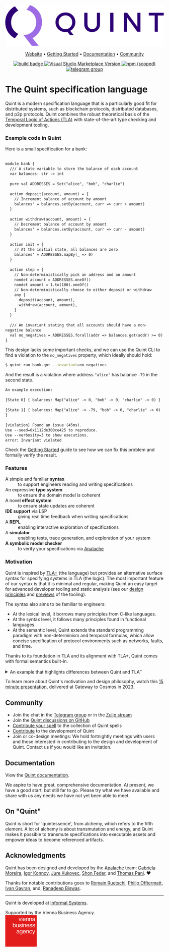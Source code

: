<div align="center">

<!-- Title -->
<picture>
  <source media="(prefers-color-scheme: dark)" srcset="./logos/quint-logo-light.png">
  <img alt="Quint Lang" src="./logos/quint-logo-dark.png" width=700>
</picture>

<!-- Menu -->
<p>
    <a href="https://quint-lang.org/">Website</a> •
    <a href="https://quint-lang.org/docs/getting-started">Getting Started</a> •
    <a href="#documentation">Documentation</a> •
    <a href="#community">Community</a>
</p>

<!-- Badges -->
<p>
    <a href="https://github.com/informalsystems/quint/actions">
        <img
            src="https://github.com/informalsystems/quint/actions/workflows/main.yml/badge.svg"
            alt="build badge">
    </a>
    <a href="https://marketplace.visualstudio.com/items?itemName=informal.quint-vscode">
        <img
            src="https://img.shields.io/visual-studio-marketplace/v/informal.quint-vscode?color=10b0f2&label=VSCode"
            alt="Visual Studio Marketplace Version">
    </a>
    <a href="https://www.npmjs.com/package/@informalsystems/quint">
        <img
            src="https://img.shields.io/npm/v/@informalsystems/quint"
            alt="npm (scoped)">
    </a>
    <a href="https://t.me/quint_lang">
        <img
            src="https://img.shields.io/badge/chat-telegram-blue"
            alt="telegram group">
    </a>
</p>
</div>


# The Quint specification language

Quint is a modern specification language that is a particularly good fit for
distributed systems, such as blockchain protocols, distributed databases, and
p2p protocols. Quint combines the robust theoretical basis of the [Temporal
Logic of Actions (TLA)][TLA] with state-of-the-art type checking and
development tooling.

### Example code in Quint

Here is a small specification for a bank:
``` bluespec

module bank {
  /// A state variable to store the balance of each account
  var balances: str -> int

  pure val ADDRESSES = Set("alice", "bob", "charlie")

  action deposit(account, amount) = {
    // Increment balance of account by amount
    balances' = balances.setBy(account, curr => curr + amount)
  }

  action withdraw(account, amount) = {
    // Decrement balance of account by amount
    balances' = balances.setBy(account, curr => curr - amount)
  }

  action init = {
    // At the initial state, all balances are zero
    balances' = ADDRESSES.mapBy(_ => 0)
  }

  action step = {
    // Non-deterministically pick an address and an amount
    nondet account = ADDRESSES.oneOf()
    nondet amount = 1.to(100).oneOf()
    // Non-deterministically choose to either deposit or withdraw
    any {
      deposit(account, amount),
      withdraw(account, amount),
    }
  }

  /// An invariant stating that all accounts should have a non-negative balance
  val no_negatives = ADDRESSES.forall(addr => balances.get(addr) >= 0)
}
```


This design lacks some important checks, and we can use the Quint CLI to find a
violation to the `no_negatives` property, which ideally should hold:

```sh
$ quint run bank.qnt --invariant=no_negatives
```


And the result is a violation where address `"alice"` has balance `-79` in the second state.

``` bluespec
An example execution:

[State 0] { balances: Map("alice" -> 0, "bob" -> 0, "charlie" -> 0) }

[State 1] { balances: Map("alice" -> -79, "bob" -> 0, "charlie" -> 0) }

[violation] Found an issue (45ms).
Use --seed=0x1112de300ce425 to reproduce.
Use --verbosity=3 to show executions.
error: Invariant violated
```

Check the [Getting Started](https://quint-lang.org/docs/getting-started) guide
to see how we can fix this problem and formally verify the result.

[Apalache]: https://github.com/apalache-mc/apalache
[TLA]: https://en.wikipedia.org/wiki/Temporal_logic_of_actions

### Features
<dl>
  <dt>A simple and familiar <strong>syntax</strong></dt>
  <dd>to support engineers reading and writing specifications</dd>

  <dt>An expressive <strong>type system</strong></dt>
  <dd>to ensure the domain model is coherent</dd>

  <dt>A novel <strong>effect system</strong></dt>
  <dd>to ensure state updates are coherent</dd>

  <dt><strong>IDE support</strong> via LSP</dt>
  <dd>giving real time feedback when writing specifications</dd>

  <dt>A <strong>REPL</strong></dt>
  <dd>enabling interactive exploration of specifications</dd>

  <dt>A <strong>simulator</strong></dt>
  <dd>enabling tests, trace generation, and exploration of your system</dd>

  <dt><strong>A symbolic model checker</strong></dt>
  <dd>to verify your specifications via <a href="https://github.com/apalache-mc/apalache">Apalache</a></dd>
</dl>

### Motivation

Quint is inspired by [TLA+][] (the language) but provides an alternative surface
syntax for specifying systems in TLA (the logic). The most important feature of
our syntax is that it is minimal and regular, making Quint an easy target for
advanced developer tooling and static analysis (see our [design
principles](./docs/pages/docs/design-principles.md) and [previews](./docs/pages/docs/previews.md) of the
tooling).

The syntax also aims to be familiar to engineers:

- At the lexical level, it borrows many principles from C-like languages.
- At the syntax level, it follows many principles found in functional languages.
- At the semantic level, Quint extends the standard programming paradigm with
  non-determinism and temporal formulas, which allow concise specification of
  protocol environments such as networks, faults, and time.

Thanks to its foundation in TLA and its alignment with TLA+, Quint comes with
formal semantics built-in.

<details>
<summary>An example that highlights differences between Quint and TLA<sup>+</sup></summary>

Quint:
```bluespec
type Status = Working | Prepared | Committed | Aborted

const ResourceManagers: Set[str]
var statuses: str -> Status

action init = {
  statuses' = ResourceManagers.mapBy(_ => Working)
}

val canCommit: bool = ResourceManagers.forall(rm => statuses.get(rm).in(Set(Prepared, Committed)))
val notCommitted: bool = ResourceManagers.forall(rm => statuses.get(rm) != Committed)

action prepare(rm) = all {
  statuses.get(rm) == Working,
  statuses' = statuses.set(rm, Prepared)
}
```

TLA<sup>+</sup>:
```tla
CONSTANT ResourceManagers
VARIABLE statuses

TCTypeOK == statuses \in [ResourceManagers -> {"working", "prepared", "committed", "aborted"}]

TCInit == statuses = [rm \in ResourceManagers |-> "working"]

canCommit == \A rm \in ResourceManagers : statuses[rm] \in {"prepared", "committed"}

notCommitted == \A rm \in ResourceManagers : statuses[rm] # "committed"

Prepare(rm) == /\ statuses[rm] = "working"
               /\ statuses' = [statuses EXCEPT ![rm] = "prepared"]
```

</details>

To learn more about Quint's motivation and design philosophy, watch this [15
minute presentation](https://youtu.be/OZIX8rs-kOA), delivered at Gateway to
Cosmos in 2023.

[TLA+]: https://lamport.azurewebsites.net/tla/tla.html

## Community

- Join the chat in the [Telegram group](https://t.me/quint_lang) or in the [Zulip stream](https://informal-systems.zulipchat.com/#narrow/stream/378959-quint)
- Join the [Quint discussions on GitHub](https://github.com/informalsystems/quint/discussions)
- [Contribute your spell](./examples/spells/contribute-your-spell.md) to the collection of Quint spells
- [Contribute](./CONTRIBUTING.md) to the development of Quint
- Join or co-design meetings: We hold fortnightly meetings with users and those
  interested in contributing to the design and development of Quint. Contact us if
  you would like an invitation.


## Documentation


View the [Quint documentation](https://quint-lang.org/docs).

We aspire to have great, comprehensive documentation. At present, we have a
good start, but still far to go. Please try what we have available and share
with us any needs we have not yet been able to meet.

## On "Quint"

Quint is short for 'quintessence', from alchemy, which refers to the fifth
element. A lot of alchemy is about transmutation and energy, and Quint makes it
possible to transmute specifications into executable assets and empower ideas to
become referenced artifacts.

## Acknowledgments

Quint has been designed and developed by the [Apalache][] team: [Gabriela
Moreira](https://bugarela.com), [Igor Konnov](https://konnov.github.io/),
[Jure Kukovec](https://github.com/Kukovec), [Shon Feder](http://shonfeder.net),
and [Thomas Pani](https://thpani.net/). :heart:

Thanks for notable contributions goes to [Romain Ruetschi](https://romac.me/),
[Philip Offtermatt](https://p-offtermatt.github.io/), [Ivan Gavran](https://ivan-gavran.github.io/),
and, [Ranadeep Biswas](https://ranadeep.in/).

---

Quint is developed at [Informal Systems](https://informal.systems/).

Supported by the Vienna Business Agency.<br />[<img alt="Vienna Business Agency" src="./logos/vienna-business-agency.png" width="100">](https://viennabusinessagency.at/)
